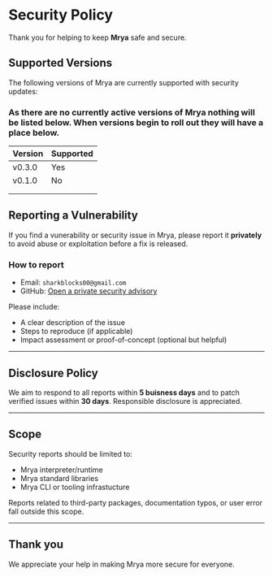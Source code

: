 # Security Policy

Thank you for helping to keep **Mrya** safe and secure.

## Supported Versions

The following versions of Mrya are currently supported with security updates:
### As there are no currently active versions of Mrya nothing will be listed below. When versions begin to roll out they will have a place below.

| Version | Supported          |
| ------- | ------------------ |
| v0.3.0  |        Yes         |
| v0.1.0  |        No          |
|         |                    |
|         |                    |

## Reporting a Vulnerability

If you find a vunerability or security issue in Mrya, please report it **privately** to avoid abuse or exploitation before a fix is released.

### How to report
- Email: `sharkblocks00@gmail.com`
- GitHub: [Open a private security advisory](https://github.com/SharkBlocks00/Myra/security/advisories)

Please include:
- A clear description of  the issue
- Steps to reproduce (if applicable)
- Impact assessment or proof-of-concept (optional but helpful)

---

## Disclosure Policy

We aim to respond to all reports within **5 buisness days** and to patch verified issues within **30 days**. Responsible disclosure is appreciated.

---

## Scope

Security reports should be limited to:
- Mrya interpreter/runtime
- Mrya standard libraries
- Mrya CLI or tooling infrastucture

Reports related to third-party packages, documentation typos, or user error fall outside this scope.

---

## Thank you

We appreciate your help in making Mrya more secure for everyone.
